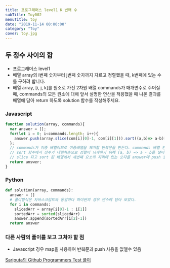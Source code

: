 ```yaml
---
title: 프로그래머스 level1 K 번째 수
subTitle: Toy002
menuTitle: toy
date: "2019-11-14 00:00:00"
category: "Toy"
cover: toy.jpg
---
```


## 두 정수 사이의 합

- 프로그래머스 level1
- 배열 array의 i번째 숫자부터 j번째 숫자까지 자르고 정렬했을 때, k번째에 있는 수를 구하려 합니다.
- 배열 array, [i, j, k]를 원소로 가진 2차원 배열 commands가 매개변수로 주어질 때, commands의 모든 원소에 대해 앞서 설명한 연산을 적용했을 때 나온 결과를 배열에 담아 return 하도록 solution 함수를 작성해주세요.

### Javascript

```javascript
function solution(array, commands){
  var answer = [];
  for(let i = 0; i<commands.length; i++){
    answer.push(array.slice(com[i][0]-1, com[i][1])).sort((a,b)=> a-b)[com[i][2]-1]
  };
  // commands가 이중 배열이므로 이중배열을 제거할 반복문을 만든다. commands 배열 안의 배열은 길이가 3이므로 slice로 첫번째 요소부터 두번째 요소까지 잘라낸다.
  // sort 함수에서 정수가 내림차순으로 정렬이 되게하기 위해 (a, b) => a - b를 넣어준다.
  // slice 되고 sort 된 배열에서 세번째 요소의 자리에 있는 숫자를 answer에 push 한다.
  return answer;
}
```

### Python

```python
def solution(array, commands):
  answer = []
  # 풀이방식은 자바스크립트와 동일하다 파이썬의 경우 변수에 담아 보았다.
  for i in commands:
    slicedArr = array[i[0]-1 : i[1]]
    sortedArr = sorted(slicedArr)
    answer.append(sortedArr[i[2]-1])
  return answer
```



### 다른 사람의 풀이를 보고 고쳐야 할 점

- Javascript 경우 map을 사용하여 반복문과 push 사용을 없앨수 있음



[Sariputa의 Github Programmers Test 풀이](https://github.com/upatisariputa/programmersTest)